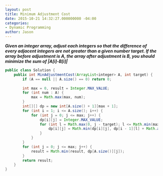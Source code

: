 ```yaml
---
layout: post
title: Minimum Adjustment Cost
date: 2015-10-21 14:32:27.000000000 -04:00
categories:
- Dynamic Programming
author: Jason
---
```

<p><strong><em>Given an integer array, adjust each integers so that the difference of every adjacent integers are not greater than a given number target. If the array before adjustment is A, the array after adjustment is B, you should minimize the sum of |A[i]-B[i]|</em></strong></p>

``` java
public class Solution {
    public int MinAdjustmentCost(ArrayList<integer> A, int target) {
        if (A == null || A.size() == 0) return 0;
        
        int max = 0, result = Integer.MAX_VALUE;
        for (int num : A) {
            max = Math.max(max, num);
        }
        int[][] dp = new int[A.size() + 1][max + 1];
        for (int i = 1; i <= A.size(); i++) {
            for (int j = 0; j <= max; j++) {
                dp[i][j] = Integer.MAX_VALUE;
                for (int l = Math.max(0, j - target); l <= Math.min(max, j + target); l++) {
                    dp[i][j] = Math.min(dp[i][j], dp[i - 1][l] + Math.abs(A.get(i - 1) - j));
                }
            }
        }        
        for (int j = 0; j <= max; j++) {
            result = Math.min(result, dp[A.size()][j]);
        }
        return result;
    }
}
```
